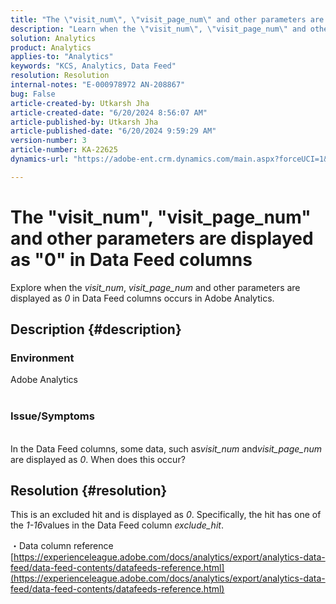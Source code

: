 ```yaml
---
title: "The \"visit_num\", \"visit_page_num\" and other parameters are displayed as \"0\" in Data Feed columns"
description: "Learn when the \"visit_num\", \"visit_page_num\" and other parameters are displayed as \"0\" in Data Feed columns occurs in Adobe Analytics."
solution: Analytics
product: Analytics
applies-to: "Analytics"
keywords: "KCS, Analytics, Data Feed"
resolution: Resolution
internal-notes: "E-000978972 AN-208867"
bug: False
article-created-by: Utkarsh Jha
article-created-date: "6/20/2024 8:56:07 AM"
article-published-by: Utkarsh Jha
article-published-date: "6/20/2024 9:59:29 AM"
version-number: 3
article-number: KA-22625
dynamics-url: "https://adobe-ent.crm.dynamics.com/main.aspx?forceUCI=1&pagetype=entityrecord&etn=knowledgearticle&id=04157dea-e22e-ef11-840a-00224809e160"

---
```

# The "visit_num", "visit_page_num" and other parameters are displayed as "0" in Data Feed columns


Explore when the *visit_num*, *visit_page_num* and other parameters are displayed as *0* in Data Feed columns occurs in Adobe Analytics.

## Description {#description}


### Environment

Adobe Analytics
<br> <br>
### Issue/Symptoms


<br>In the Data Feed columns, some data, such as*visit_num* and*visit_page_num* are displayed as *0*. When does this occur?
 

## Resolution {#resolution}


This is an excluded hit and is displayed as *0*. Specifically, the hit has one of the *1-16*values in the Data Feed column *exclude_hit*.

・Data column reference
[https://experienceleague.adobe.com/docs/analytics/export/analytics-data-feed/data-feed-contents/datafeeds-reference.html](https://experienceleague.adobe.com/docs/analytics/export/analytics-data-feed/data-feed-contents/datafeeds-reference.html)
